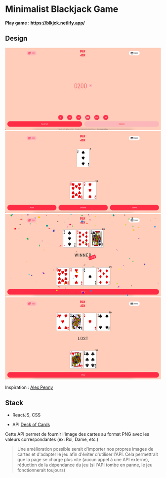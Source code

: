 # Minimalist Blackjack Game

**Play game : https://blkjck.netlify.app/**

## Design

![Home](./images/home.png)
![Game](./images/game.png)
![Won](./images/won.png)
![Lose](./images/lose.png)

Inspiration : [Alex Penny](https://dribbble.com/alexpenny)

## Stack

* ReactJS, CSS

* API [Deck of Cards](https://deckofcardsapi.com/)

Cette API permet de fournir l'image des cartes au format PNG avec les valeurs correspondantes (ex: Roi, Dame, etc.)
> Une amélioration possible serait d'importer nos propres images de cartes et d'adapter le jeu afin d'éviter d'utiliser l'API.
> Cela permettrait que la page se charge plus vite (aucun appel à une API externe), réduction de la dépendance du jeu (si l'API tombe en panne, le jeu fonctionnerait toujours)
